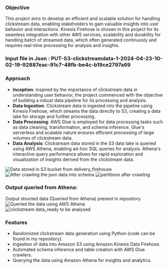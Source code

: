 ### **Objective**
This project aims to develop an efficient and scalable solution for handling clickstream data, enabling stakeholders to gain valuable insights into user behavior and interactions.
Kinesis Firehose is chosen in this project for its seamless integration with other AWS services, scalability and durability for handling batch of streamed data, which often generated continuosly and requires real-time processing for analysis and insights.

### **Input file** in Json : PUT-S3-clickstreamdata-1-2024-04-23-10-02-19-92887eac-91c7-48fb-be4c-b19ce2797a69

### **Approach**
  - **Inception**: Inspired by the importance of clickstream data in understanding user behavior, the project commenced with the objective of building a robust data pipeline for its processing and analysis.
  - **Data Ingestion**: Clickstream data is ingested into the pipeline using Kinesis Firehose, which streams the data directly to S3, creating a data lake for storage and further processing.
  - **Data Processing**: AWS Glue is employed for data processing tasks such as data cleaning, transformation, and schema inference. Glue's serverless and scalable nature ensures efficient processing of large volumes of clickstream data.
  - **Data Analysis**: Clickstream data stored in the S3 data lake is queried using AWS Athena, enabling ad-hoc SQL queries for analysis. Athena's interactive query performance allows for rapid exploration and visualization of insights derived from the clickstream data.

  ![Data stored in S3 bucket from delivery_firehouse](https://github.com/Ashvakg/ClickStream_Data-Pipeline/assets/83398283/fb0c352c-bf58-4a8d-82d8-d2c428e633eb)
  ![After crawling the json data into schema](https://github.com/Ashvakg/ClickStream_Data-Pipeline/assets/83398283/fd0e4bbf-64a5-4113-a73b-d22ee9853ed1)
  ![partitions after crawling](https://github.com/Ashvakg/ClickStream_Data-Pipeline/assets/83398283/bf02aee3-33b8-4d4f-aabe-7f5c77d2fb60)

### **Output** queried from Athena:
Output structed data (Queried from Athena) present in repository
  ![Queried the data using AWS Athena](https://github.com/Ashvakg/ClickStream_Data-Pipeline/assets/83398283/11ca8d32-1334-4f66-8217-e3192a55b8ab)
  ![clickstream data_ready to be analysed](https://github.com/Ashvakg/ClickStream_Data-Pipeline/assets/83398283/6e235926-1eca-4c68-979c-1049c4877eb7)

### **Features**
- Randomized clickstream data generation using Python (code can be found in my repository).
- Ingestion of data into Amazon S3 using Amazon Kinesis Data Firehose.
- Automated schema inference and table creation with AWS Glue crawlers.
- Querying the data using Amazon Athena for insights and analytics.
